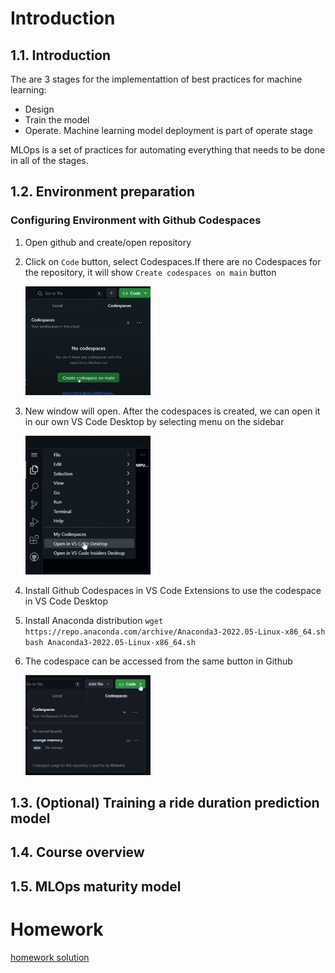 # Introduction
## 1.1. Introduction

The are 3 stages for the implementattion of best practices for machine learning:
- Design
- Train the model
- Operate. Machine learning model deployment is part of operate stage

MLOps is a set of practices for automating everything that needs to be done in all of the stages.

## 1.2. Environment preparation

### Configuring Environment with Github Codespaces

1. Open github and create/open repository
2. Click on `Code` button, select Codespaces.If there are no Codespaces for the repository, it will show `Create codespaces on main` button

    <img src="assets/create-codespace.png" width="200">

3. New window will open. After the codespaces is created, we can open it in our own VS Code Desktop by selecting menu on the sidebar

    <img src="assets/open-vscode-desktop.png" width="200">

4. Install Github Codespaces in VS Code Extensions to use the codespace in VS Code Desktop
5. Install Anaconda distribution
`wget https://repo.anaconda.com/archive/Anaconda3-2022.05-Linux-x86_64.sh`
`bash Anaconda3-2022.05-Linux-x86_64.sh`
6. The codespace can be accessed from the same button in Github

    <img src="assets/codespace.png" width="200">



## 1.3. (Optional) Training a ride duration prediction model

## 1.4. Course overview

## 1.5. MLOps maturity model
# Homework
[homework solution](homework.ipynb)